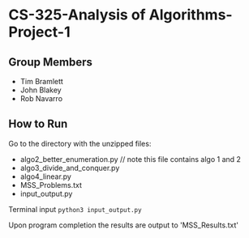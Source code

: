 # CS-325-Analysis of Algorithms- Project-1
## Group Members

- Tim Bramlett
- John Blakey
- Rob Navarro

## How to Run

Go to the directory with the unzipped files:
- algo2_better_enumeration.py	// note this file contains algo 1 and 2
- algo3_divide_and_conquer.py
- algo4_linear.py
- MSS_Problems.txt
- input_output.py

Terminal input `python3 input_output.py`

Upon program completion the results are output to 'MSS_Results.txt'
